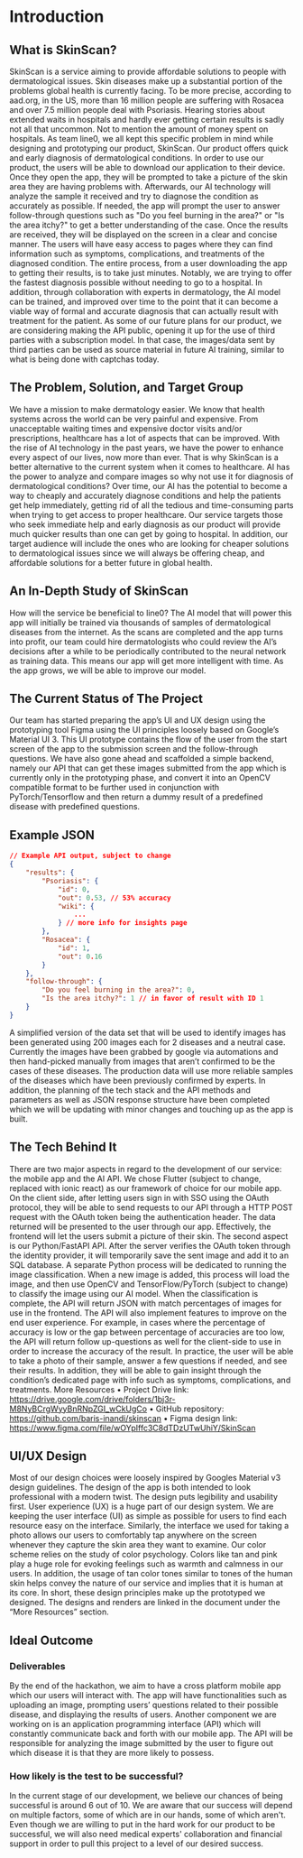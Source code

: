 # Introduction

## What is SkinScan?

SkinScan is a service aiming to provide affordable solutions to people with dermatological
issues. Skin diseases make up a substantial portion of the problems global health is
currently facing. To be more precise, according to aad.org, in the US, more than 16 million
people are suffering with Rosacea and over 7.5 million people deal with Psoriasis.
Hearing stories about extended waits in hospitals and hardly ever getting certain results is
sadly not all that uncommon. Not to mention the amount of money spent on hospitals. As
team line0, we all kept this specific problem in mind while designing and prototyping our
product, SkinScan.
Our product offers quick and early diagnosis of dermatological conditions. In order to use
our product, the users will be able to download our application to their device. Once they
open the app, they will be prompted to take a picture of the skin area they are having
problems with.
Afterwards, our AI technology will analyze the sample it received and try to diagnose the
condition as accurately as possible. If needed, the app will prompt the user to answer
follow-through questions such as "Do you feel burning in the area?" or "Is the area
itchy?" to get a better understanding of the case.
Once the results are received, they will be displayed on the screen in a clear and concise
manner. The users will have easy access to pages where they can find information such as
symptoms, complications, and treatments of the diagnosed condition.
The entire process, from a user downloading the app to getting their results, is to take just
minutes. Notably, we are trying to offer the fastest diagnosis possible without needing to
go to a hospital. In addition, through collaboration with experts in dermatology, the AI
model can be trained, and improved over time to the point that it can become a viable way
of formal and accurate diagnosis that can actually result with treatment for the patient.
As some of our future plans for our product, we are considering making the API public,
opening it up for the use of third parties with a subscription model. In that case, the
images/data sent by third parties can be used as source material in future AI training,
similar to what is being done with captchas today.

## The Problem, Solution, and Target Group

We have a mission to make dermatology easier. We know that health systems across the
world can be very painful and expensive. From unacceptable waiting times and expensive
doctor visits and/or prescriptions, healthcare has a lot of aspects that can be improved.
With the rise of AI technology in the past years, we have the power to enhance every
aspect of our lives, now more than ever. That is why SkinScan is a better alternative to the
current system when it comes to healthcare. AI has the power to analyze and compare
images so why not use it for diagnosis of dermatological conditions? Over time, our AI has
the potential to become a way to cheaply and accurately diagnose conditions and help the
patients get help immediately, getting rid of all the tedious and time-consuming parts
when trying to get access to proper healthcare.
Our service targets those who seek immediate help and early diagnosis as our product will
provide much quicker results than one can get by going to hospital. In addition, our target
audience will include the ones who are looking for cheaper solutions to dermatological
issues since we will always be offering cheap, and affordable solutions for a better future
in global health.

## An In-Depth Study of SkinScan

How will the service be beneficial to line0?
The AI model that will power this app will initially be trained via thousands of samples of
dermatological diseases from the internet. As the scans are completed and the app turns
into profit, our team could hire dermatologists who could review the AI’s decisions after a
while to be periodically contributed to the neural network as training data. This means our
app will get more intelligent with time. As the app grows, we will be able to improve our
model.

## The Current Status of The Project

Our team has started preparing the app’s UI and UX design using the prototyping tool
Figma using the UI principles loosely based on Google’s Material UI 3. This UI prototype
contains the flow of the user from the start screen of the app to the submission screen
and the follow-through questions.
We have also gone ahead and scaffolded a simple backend, namely our API that can get
these images submitted from the app which is currently only in the prototyping phase,
and convert it into an OpenCV compatible format to be further used in conjunction with
PyTorch/Tensorflow and then return a dummy result of a predefined disease with
predefined questions.

## Example JSON

```json
// Example API output, subject to change
{
    "results": {
        "Psoriasis": {
            "id": 0,
            "out": 0.53, // 53% accuracy
            "wiki": {
                ...
            } // more info for insights page
        },
        "Rosacea": {
            "id": 1,
            "out": 0.16
        }
    },
    "follow-through": {
        "Do you feel burning in the area?": 0,
        "Is the area itchy?": 1 // in favor of result with ID 1
    }
}
```

A simplified version of the data set that will be used to identify images has been generated
using 200 images each for 2 diseases and a neutral case. Currently the images have been
grabbed by google via automations and then hand-picked manually from images that
aren’t confirmed to be the cases of these diseases. The production data will use more
reliable samples of the diseases which have been previously confirmed by experts.
In addition, the planning of the tech stack and the API methods and parameters as well as
JSON response structure have been completed which we will be updating with minor
changes and touching up as the app is built.

## The Tech Behind It

There are two major aspects in regard to the development of our service: the mobile app
and the AI API.
We chose Flutter (subject to change, replaced with ionic react) as our framework of choice for our mobile app. On the client side, after
letting users sign in with SSO using the OAuth protocol, they will be able to send requests
to our API through a HTTP POST request with the OAuth token being the authentication
header. The data returned will be presented to the user through our app. Effectively, the
frontend will let the users submit a picture of their skin.
The second aspect is our Python/FastAPI API. After the server verifies the OAuth token
through the identity provider, it will temporarily save the sent image and add it to an SQL
database. A separate Python process will be dedicated to running the image classification.
When a new image is added, this process will load the image, and then use OpenCV and
TensorFlow/PyTorch (subject to change) to classify the image using our AI model. When
the classification is complete, the API will return JSON with match percentages of images
for use in the frontend. The API will also implement features to improve on the end user
experience. For example, in cases where the percentage of accuracy is low or the gap
between percentage of accuracies are too low, the API will return follow up-questions as
well for the client-side to use in order to increase the accuracy of the result.
In practice, the user will be able to take a photo of their sample, answer a few questions if
needed, and see their results. In addition, they will be able to gain insight through the
condition’s dedicated page with info such as symptoms, complications, and treatments.
More Resources
• Project Drive link: <https://drive.google.com/drive/folders/1bj3r-M8NyBCrgWyyBnRNpZGI_wCkUgCo>
• GitHub repository: <https://github.com/baris-inandi/skinscan>
• Figma design link: <https://www.figma.com/file/wOYpIffc3C8dTDzUTwUhiY/SkinScan>

## UI/UX Design

Most of our design choices were loosely inspired by Googles Material v3 design
guidelines. The design of the app is both intended to look professional with a modern
twist. The design puts legibility and usability first. User experience (UX) is a huge part of
our design system. We are keeping the user interface (UI) as simple as possible for users
to find each resource easy on the interface. Similarly, the interface we used for taking a
photo allows our users to comfortably tap anywhere on the screen whenever they capture
the skin area they want to examine.
Our color scheme relies on the study of color psychology. Colors like tan and pink play a
huge role for evoking feelings such as warmth and calmness in our users. In addition, the
usage of tan color tones similar to tones of the human skin helps convey the nature of our
service and implies that it is human at its core.
In short, these design principles make up the prototyped we designed. The designs and
renders are linked in the document under the “More Resources” section.

## Ideal Outcome

### Deliverables

By the end of the hackathon, we aim to have a cross platform mobile app which our users
will interact with. The app will have functionalities such as uploading an image, prompting
users’ questions related to their possible disease, and displaying the results of users.
Another component we are working on is an application programming interface (API)
which will constantly communicate back and forth with our mobile app. The API will be
responsible for analyzing the image submitted by the user to figure out which disease it is
that they are more likely to possess.

### How likely is the test to be successful?

In the current stage of our development, we believe our chances of being successful is
around 6 out of 10. We are aware that our success will depend on multiple factors, some
of which are in our hands, some of which aren't. Even though we are willing to put in the
hard work for our product to be successful, we will also need medical experts'
collaboration and financial support in order to pull this project to a level of our desired
success.
